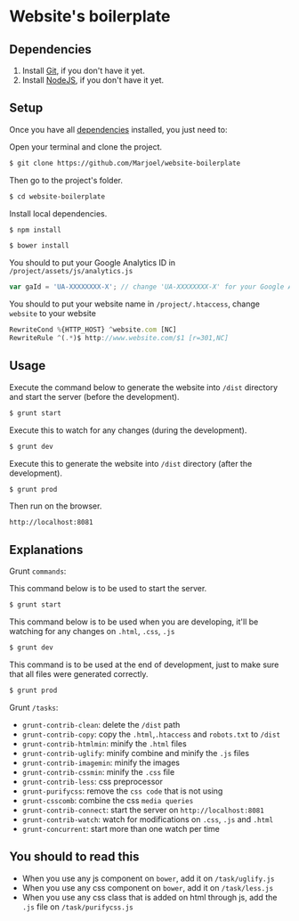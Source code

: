 # Website's boilerplate

## Dependencies

1. Install [Git](http://git-scm.com/download/), if you don't have it yet.
2. Install [NodeJS](http://nodejs.org/download/), if you don't have it yet.

## Setup

Once you have all [dependencies](#dependencies) installed, you just need to:

Open your terminal and clone the project.

```sh
$ git clone https://github.com/Marjoel/website-boilerplate
```

Then go to the project's folder.

```sh
$ cd website-boilerplate
```

Install local dependencies.

```sh
$ npm install
```
  
```sh
$ bower install
```

You should to put your Google Analytics ID in `/project/assets/js/analytics.js`

```js
var gaId = 'UA-XXXXXXXX-X'; // change 'UA-XXXXXXXX-X' for your Google Analytics ID
```

You should to put your website name in `/project/.htaccess`, change `website` to your website

```js
RewriteCond %{HTTP_HOST} ^website.com [NC]
RewriteRule ^(.*)$ http://www.website.com/$1 [r=301,NC]
```

## Usage

Execute the command below to generate the website into `/dist` directory and start the server (before the development).

```sh
$ grunt start
```

Execute this to watch for any changes (during the development).

```sh
$ grunt dev
```

Execute this to generate the website into `/dist` directory (after the development).
```sh
$ grunt prod
```

Then run on the browser.

`http://localhost:8081`

## Explanations

Grunt `commands`:

This command below is to be used to start the server.

```sh
$ grunt start
```

This command below is to be used when you are developing, it'll be watching for any changes on `.html`, `.css`, `.js`

```sh
$ grunt dev
```

This command is to be used at the end of development, just to make sure that all files were generated correctly.

```sh
$ grunt prod
```

Grunt `/tasks`:

* `grunt-contrib-clean`: delete the `/dist` path
* `grunt-contrib-copy`: copy the `.html`,`.htaccess` and `robots.txt` to `/dist`
* `grunt-contrib-htmlmin`: minify the `.html` files
* `grunt-contrib-uglify`: minify combine and minify the `.js` files
* `grunt-contrib-imagemin`: minify the images
* `grunt-contrib-cssmin`:   minify the `.css` file
* `grunt-contrib-less`: css preprocessor
* `grunt-purifycss`: remove the `css code` that is not using
* `grunt-csscomb`:  combine the css `media queries`
* `grunt-contrib-connect`: start the server on `http://localhost:8081`
* `grunt-contrib-watch`: watch for modifications on `.css`, `.js` and `.html`
* `grunt-concurrent`: start more than one watch per time

## You should to read this

* When you use any js component on `bower`, add it on `/task/uglify.js`
* When you use any css component on `bower`, add it on `/task/less.js`
* When you use any css class that is added on html through  js, add the `.js` file on `/task/purifycss.js`